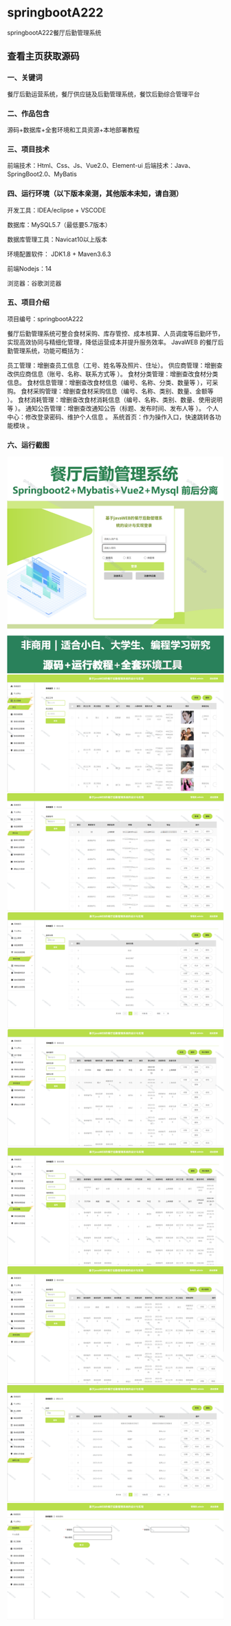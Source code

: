 # springbootA222
springbootA222餐厅后勤管理系统
  
## 查看主页获取源码

### 一、关键词
餐厅后勤运营系统，餐厅供应链及后勤管理系统，餐饮后勤综合管理平台

### 二、作品包含
源码+数据库+全套环境和工具资源+本地部署教程

### 三、项目技术
前端技术：Html、Css、Js、Vue2.0、Element-ui 
后端技术：Java、SpringBoot2.0、MyBatis

### 四、运行环境（以下版本亲测，其他版本未知，请自测）
开发工具：IDEA/eclipse  + VSCODE

数据库：MySQL5.7（最低要5.7版本）

数据库管理工具：Navicat10以上版本

环境配置软件： JDK1.8 + Maven3.6.3

前端Nodejs：14

浏览器：谷歌浏览器

### 五、项目介绍
项目编号：springbootA222

餐厅后勤管理系统可整合食材采购、库存管控、成本核算、人员调度等后勤环节，实现高效协同与精细化管理，降低运营成本并提升服务效率。
 JavaWEB 的餐厅后勤管理系统，功能可概括为：

员工管理：增删查员工信息（工号、姓名等及照片、住址）。
供应商管理：增删查改供应商信息（账号、名称、联系方式等 ）。
食材分类管理：增删查改食材分类信息。
食材信息管理：增删查改食材信息（编号、名称、分类、数量等 ），可采购。
食材采购管理：增删查食材采购信息（编号、名称、类别、数量、金额等 ）。
食材消耗管理：增删查改食材消耗信息（编号、名称、类别、数量、使用说明等 ）。
通知公告管理：增删查改通知公告（标题、发布时间、发布人等 ）。
个人中心：修改登录密码、维护个人信息 。
系统首页：作为操作入口，快速跳转各功能模块 。

### 六、运行截图
![cover.png](./cover.png)
![1.png](./1.png)
![2.png](./2.png)
![3.png](./3.png)
![4.png](./4.png)
![5.png](./5.png)
![6.png](./6.png)
![7.png](./7.png)
![8.png](./8.png)
 
